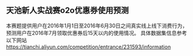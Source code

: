 ## 天池新人实战赛o2o优惠券使用预测
本赛题提供用户在2016年1月1日至2016年6月30日之间真实线上线下消费行为，预测用户在2016年7月领取优惠券后15天以内的使用情况。
具体数据集信息参考以下网站
https://tianchi.aliyun.com/competition/entrance/231593/information
